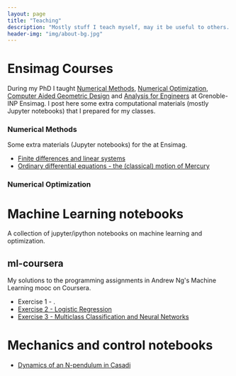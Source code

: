 ```yaml
---
layout: page
title: "Teaching"
description: "Mostly stuff I teach myself, may it be useful to others. Also teaching materials for my classes at Ensimag."
header-img: "img/about-bg.jpg"
---
```


# Ensimag Courses
During my PhD I taught [Numerical Methods](http://ensimag.grenoble-inp.fr/cursus-ingenieur/introduction-to-numerical-methods-3mmmnb-388058.kjsp), [Numerical Optimization](http://ensimag.grenoble-inp.fr/cursus-ingenieur/numerical-optimization-4mmon-388392.kjsp), [Computer Aided Geometric Design](http://ensimag.grenoble-inp.fr/cursus-ingenieur/computer-aided-geometric-design-4mmmg-388384.kjsp?RH=ENSIMAG-EN-02_Educ) and [Analysis for Engineers](http://ensimag.grenoble-inp.fr/cursus-ingenieur/analysis-for-engineers-3mmai-388070.kjsp?RH=ENSIMAG-EN-02_Educ) at Grenoble-INP Ensimag. I post here some extra computational materials (mostly Jupyter notebooks) that I prepared for my classes. 

### Numerical Methods
Some extra materials (Jupyter notebooks) for the  at Ensimag.

* [Finite differences and linear systems](http://nbviewer.jupyter.org/github/blumenta/blumenta.github.io/blob/master/notebooks/ensimag/td-mn-differences-finies-systemes-lineaires.ipynb)
* [Ordinary differential equations - the (classical) motion of Mercury](http://nbviewer.jupyter.org/github/blumenta/blumenta.github.io/blob/master/notebooks/ensimag/td-mn-edo.ipynb)

### Numerical Optimization



# Machine Learning notebooks


A collection of jupyter/ipython notebooks on machine learning and optimization.

## ml-coursera
My solutions to the programming assignments in Andrew Ng's Machine Learning mooc on Coursera.

* Exercise 1 - .
* [Exercise 2 - Logistic Regression](http://nbviewer.jupyter.org/github/blumenta/machine-learning-notebooks/blob/master/ml-coursera/ex2-logistic-regression/ex2-logistic-regression.ipynb)
* [Exercise 3 - Multiclass Classification and Neural Networks](http://nbviewer.jupyter.org/github/blumenta/machine-learning-notebooks/blob/master/ml-coursera/ex3-multiclass-classification-and-neural-networks/ex3.ipynb)

# Mechanics and control notebooks

* [Dynamics of an N-pendulum in Casadi](http://nbviewer.jupyter.org/github/blumenta/mechanics-control-notebooks/blob/master/casadi-notebooks/dynamics-of-an-N-pendulum.ipynb)

